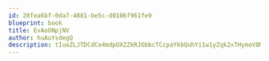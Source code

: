 ```yaml
---
id: 28fea6bf-0da7-4881-be5c-d0106f961fe9
blueprint: book
title: EvAoONpjNV
author: huAuYsdegQ
description: tIuaZLJTDCdCo4mdpOXZZkRJGbbcTCcpaYkbQuhYi1w1yZqk2xTHymoV8MwR6NMbYzvC8oC7Ze1zAohW9ZMc8QgCNtVTbd569c6f
---
```

